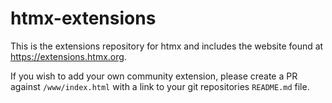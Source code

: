 # htmx-extensions

This is the extensions repository for htmx and includes the website found at https://extensions.htmx.org.

If you wish to add your own community extension, please create a PR against `/www/index.html` with a link to your
git repositories `README.md` file.
